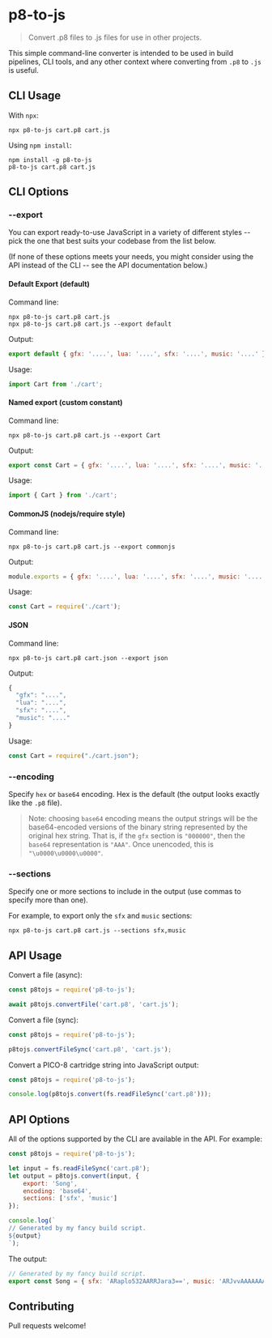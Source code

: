 # p8-to-js

> Convert .p8 files to .js files for use in other projects.

This simple command-line converter is intended to be used in build pipelines, CLI tools, and any
other context where converting from `.p8` to `.js` is useful.

## CLI Usage

With `npx`:

```console
npx p8-to-js cart.p8 cart.js
```

Using `npm install`:

```console
npm install -g p8-to-js
p8-to-js cart.p8 cart.js
```

## CLI Options

### --export

You can export ready-to-use JavaScript in a variety of different styles -- pick the one that best
suits your codebase from the list below.

(If none of these options meets your needs, you might consider using the API instead of the CLI --
see the API documentation below.)

#### Default Export (default)

Command line:

```console
npx p8-to-js cart.p8 cart.js
npx p8-to-js cart.p8 cart.js --export default
```

Output:

```js
export default { gfx: '....', lua: '....', sfx: '....', music: '....' };
```

Usage:

```js
import Cart from './cart';
```

#### Named export (custom constant)

Command line:

```console
npx p8-to-js cart.p8 cart.js --export Cart
```

Output:

```js
export const Cart = { gfx: '....', lua: '....', sfx: '....', music: '....' };
```

Usage:

```js
import { Cart } from './cart';
```

#### CommonJS (nodejs/require style)

Command line:

```console
npx p8-to-js cart.p8 cart.js --export commonjs
```

Output:

```js
module.exports = { gfx: '....', lua: '....', sfx: '....', music: '....' };
```

Usage:

```js
const Cart = require('./cart');
```

#### JSON

Command line:

```console
npx p8-to-js cart.p8 cart.json --export json
```

Output:

```js
{
  "gfx": "....",
  "lua": "....",
  "sfx": "....",
  "music": "...."
}
```

Usage:

```js
const Cart = require("./cart.json");
```

### --encoding

Specify `hex` or `base64` encoding. Hex is the default (the output looks exactly like the `.p8` file).

> Note: choosing `base64` encoding means the output strings will be the base64-encoded versions of the
> binary string represented by the original hex string. That is, if the `gfx` section is `"000000"`, then
> the `base64` representation is `"AAA"`. Once unencoded, this is `"\u0000\u0000\u0000"`.

### --sections

Specify one or more sections to include in the output (use commas to specify more than one).

For example, to export only the `sfx` and `music` sections:

```console
npx p8-to-js cart.p8 cart.js --sections sfx,music
```

## API Usage

Convert a file (async):

```js
const p8tojs = require('p8-to-js');

await p8tojs.convertFile('cart.p8', 'cart.js');
```

Convert a file (sync):

```js
const p8tojs = require('p8-to-js');

p8tojs.convertFileSync('cart.p8', 'cart.js');
```

Convert a PICO-8 cartridge string into JavaScript output:

```js
const p8tojs = require('p8-to-js');

console.log(p8tojs.convert(fs.readFileSync('cart.p8')));
```

## API Options

All of the options supported by the CLI are available in the API. For example:

```js
const p8tojs = require('p8-to-js');

let input = fs.readFileSync('cart.p8');
let output = p8tojs.convert(input, {
    export: 'Song',
    encoding: 'base64',
    sections: ['sfx', 'music']
});

console.log(`
// Generated by my fancy build script.
${output}
`);
```

The output:

```js
// Generated by my fancy build script.
export const Song = { sfx: 'ARaplo532AARRJara3==', music: 'ARJvvAAAAAAAA=' };
```

## Contributing

Pull requests welcome!
